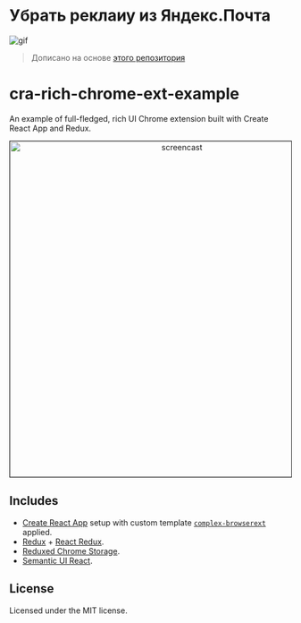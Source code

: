 # Убрать реклаиу из Яндекс.Почта

![gif](./demo/2021-04-08-12-29.gif)

> Дописано на основе [этого репозитория](https://github.com/hindmost/cra-rich-chrome-ext-example)

# cra-rich-chrome-ext-example

An example of full-fledged, rich UI Chrome extension built with Create React App and Redux.

<p align='center'>
<img src='https://repository-images.githubusercontent.com/286774997/de8a4080-dbfe-11ea-8a53-4b02284a7145' width='600' border='1' alt='screencast'>
</p>

## Includes

* [Create React App](https://www.github.com/facebook/create-react-app) setup with custom template [`complex-browserext`](https://www.npmjs.com/package/cra-template-complex-browserext) applied.
* [Redux](https://www.github.com/reduxjs/redux) + [React Redux](https://github.com/reduxjs/react-redux).
* [Reduxed Chrome Storage](https://github.com/hindmost/reduxed-chrome-storage).
* [Semantic UI React](https://github.com/Semantic-Org/Semantic-UI-React).

## License

Licensed under the MIT license.

